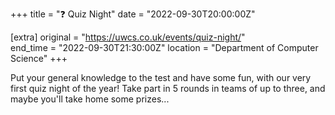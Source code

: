 +++
title = "❓ Quiz Night"
date = "2022-09-30T20:00:00Z"

[extra]
original = "https://uwcs.co.uk/events/quiz-night/"    
end_time = "2022-09-30T21:30:00Z"
location = "Department of Computer Science"
+++

Put your general knowledge to the test and have some fun, with our very first quiz night of the year! Take part in 5 rounds in teams of up to three, and maybe you'll take home some prizes...
